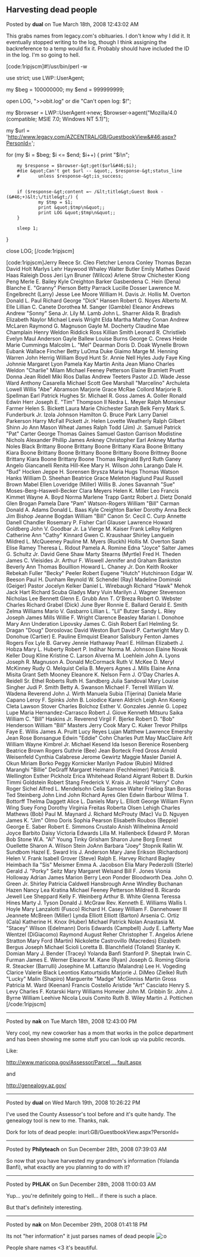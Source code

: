 ## Harvesting dead people
Posted by **dual** on Tue March 18th, 2008 12:43:02 AM

This grabs names from legacy.com's obituaries. I don't know why I did it. It eventually stopped writing to the log, though I think assigning the backreference to a temp would fix it. Probably should have included the ID in the log. I'm so going to hell.

[code:1ripjscm]#!/usr/bin/perl -w

use strict;
use LWP&#58;&#58;UserAgent;


my $beg = 100000000;
my $end = 999999999;


open LOG, &quot;&gt;&gt;obit&#46;log&quot; or die &quot;Can't open log&#58; $!&quot;;


my $browser = LWP&#58;&#58;UserAgent-&gt;new;
$browser-&gt;agent(&quot;Mozilla/4&#46;0 (compatible; MSIE 7&#46;0; Windows NT 5&#46;1)&quot;);


my $url = 'http://www.legacy.com/AZCENTRAL/GB/GuestbookView&#46;aspx?PersonId=';


for (my $i = $beg; $i &lt;= $end; $i++) {
        print &quot;$i\n&quot;;

        my $response = $browser-&gt;get($url&#46;$i);
        #die &quot;Can't get $url -- &quot;, $response-&gt;status_line
        #       unless $response-&gt;is_success;


        if ($response-&gt;content =~ /&lt;title&gt;Guest Book - (&#46;+)&lt;\/title&gt;/) {
                my $tmp = $1;
                print &quot;$tmp\n&quot;;
                print LOG &quot;$tmp\n&quot;;
        }

        sleep 1;
}


close LOG;
[/code:1ripjscm]

[code:1ripjscm]Jerry Reece Sr&#46;
Cleo Fletcher
Lenora Conley
Thomas Bezan
David Holt
Marlys Lehr
Haywood Whaley
Walter Butler
Emily Mathes
David Haas
Raleigh Doss
Jeri Lyn Bruner (Wilcox)
Arlene Strow Chichester
Kiong Peng
Merle E&#46; Bailey
Kyle Creighton Barker
Gasberdena C&#46; Hein (Dena)
Blanche E&#46; &quot;Granny&quot; Pierson
Betty Parrack
Lucille Dosser
Lawrence M&#46; Engelbrecht (Larry)
Jesse Lee Moore
William H&#46; Davis Jr&#46;
Hollis M&#46; Overton
Donald L&#46; Paul
Richard George &quot;Dick&quot; Hansen
Robert G&#46; Noyes
Alberto M&#46; Elle
Lillian C&#46; Canete
Dorothea M&#46; Sanger (Gamble)
Eleanor Andrews
Andrew &quot;Sonny&quot; Sena Jr&#46;
Lily M&#46; Lamb
John L&#46; Sharrer
Alida R&#46; Bradish
Elizabeth Naylor
Michael Lewis Wright
Elda Martha Mathey
Conan Andrew McLaren
Raymond G&#46; Magnuson
Gayle M&#46; Docherty
Claudine Mae Champlain
Henry Weldon Riddick
Ross Killian Smith
Leonard R&#46; Christlieb
Evelyn Maul Anderson
Gayle Ballew
Louise Burns
George C&#46; Crews
Heide Marie Cummings
Malcolm L&#46; &quot;Mel&quot; Dearman
Doris D&#46; Doak
Wynelle Brown Eubank
Wallace Fincher
Betty LuOma Duke Giaimo
Marge M&#46; Henning
Warren John Herrig
William Boyd Hunt Sr&#46;
Annie Nell Hyles
Judy Faye King
Johnnie Margaret Lyon
Pamela Kay Martin
Anita Jean Miano
Charles Weldon &quot;Charlie&quot; Milam
Michael Feeney Petterson
Elaine Bramlett Pruett
Donna Jean Ridell
Miki Rios
Dallas Andrew Teeters
Pastor J&#46;D&#46; Wade
Jesse Ward
Anthony Casarella
Michael Scott Gee
Marshall &quot;Marcelino&quot; Archuleta
Lowell Willis &quot;Abe&quot; Abramson
Marjorie Grace McRae Collord
Marjorie B&#46; Spellman
Earl Patrick Hughes Sr&#46;
Michael R&#46; Goss
James A&#46; Goller
Ronald Edwin Herr
Joseph E&#46; &quot;Tim&quot; Thompson II
Nedra L&#46; Meyer
Ralph Monsieur Farmer
Helen S&#46; Bickett
Laura Marie Chichester
Sarah Belk Ferry
Mark S&#46; Funderburk Jr&#46;
Izola Johnson Hamilton
G&#46; Bruce Park
Larry Daniel Parkerson
Harry McFall Pickett Jr&#46;
Helen Lovette Weatherly
Ralph Gilbert Shinn
Jo Ann Mason Wheat
James Ralph Todd (Jim) Jr&#46;
Samuel Patrick &quot;Pat&quot; Carter
George Thomas Gaines
Samuel Gaston Garrison
Modistine Nichols Alexander
Phillip James Ankney
Christopher Earl Ankney
Martha Noles Black
Brittany Boone
Brittany Boone
Brittany Kiara Boone
Brittany Kiara Boone
Brittany Boone
Brittany Boone
Brittany Boone
Brittney Boone
Brittany Kiara Boone
Brittany Boone
Thomas Reginald Byrd
Ruth Ganey
Angelo Giancanelli
Renita Hill-Kee
Mary H&#46; Wilson
John Larango
Dale H&#46; &quot;Bud&quot; Hocken
Jeppe H&#46; Sorensen
Brysza Maria Hugs
Thomas Watson Hanks
William D&#46; Sheehan
Beatrice Grace Meleton Haglund
Paul Russell Brown
Mabel Ellen Loveridge (Miller)
Willis B&#46; Jones
Savannah &quot;Sue&quot; Moses-Berg-Haswell-Becker
Clara Meyers
Helen K&#46; Miller
Leo Francis Kimmet
Wayne A&#46; Boyd
Norma Marlene Trapp Gantz
Robert J&#46; Dietz
Donald Glen Brogan
Pamela Dare &quot;Pam&quot; Watson-Rogers
William &quot;Bill&quot; Carman
Donald A&#46; Adams
Donald L&#46; Baas
Kyle Creighton Barker
Dorothy Anna Beck
Jim Bishop
Jeanne Bogdan
William &quot;Bill&quot; Canon Sr&#46;
Cecil C&#46; Curp
Annette Danell Chandler
Rosemary P&#46; Fisher
Carl Glauser
Lawrence Howard Goldberg
John V&#46; Goodbar Jr&#46;
La Vierge M&#46; Kaiser
Frank LeRoy Kellgren
Catherine Ann &quot;Cathy&quot; Kinnard
Gwen C&#46; Kraushaar
Shirley Languein
Mildred L&#46; McQueeney
Pauline M&#46; Myers (Ruckh)
Hollis M&#46; Overton
Sarah Elise Ramey
Theresa L&#46; Ridout
Pamela A&#46; Romine
Edna &quot;Joyce&quot; Salter
James G&#46; Schultz Jr&#46;
David Gene Shaw
Marty Stearns (Myrtle)
Fred H&#46; Theden
James C&#46; Vleisides Jr&#46;
Arthur F&#46; Wiswell
Jennifer and Graham Bankston
Beverly Ann Thomas Bouillion
Howard L&#46; Chaney Jr&#46;
Don Keith Rooker
Rebekah Fuller &quot;Becky&quot; Peeler
Robert Eugene &quot;Hutch&quot; Hutchinson
Edgar W&#46; Beeson
Paul H&#46; Dunham
Reynold W&#46; Schendel (Ray)
Madeline Dominski (Geiger)
Pastor Jocelyn Kelker
Daniel L&#46; Wirebaugh
Richard &quot;Hawk&quot; Mehok
Jack Hart
Richard Scuba
Gladys Mary Vuin
Marilyn J&#46; Wagner Stevenson
Nicholas Lee Bennett
Glenn E&#46; Grubb
Ann T&#46; O'Breza
Robert O&#46; Webster
Charles Richard Grabel (Dick)
June Byer
Ronnie E&#46; Ballard
Gerald E&#46; Smith
Zelma Williams
Mario V&#46; Gasbarro
Lillian L&#46; &quot;Lil&quot; Butzer
Sandy L&#46; Riley
Joseph James Mills
Willie F&#46; Wright
Clarence Beasley
Marian I&#46; Donohoe
Mary Ann Underation Lipovsky
James C&#46; Gish
Robert Earl Helmling Sr&#46;
Dragan &quot;Doug&quot; Doroslovac
David Weston Burt
David P&#46; Cartwright
Mary D&#46; Donohue (Cartier)
E&#46; Pauline Elmquist
Eleanor Salisbury Fenton
James Rogers Fox
Lyle B&#46; Garvey
Jennie Hathaway
Pearl E&#46; Hillman
Elizabeth J&#46; Hobza
Mary L&#46; Huberty
Robert P&#46; Indihar
Norma M&#46; Johnson
Elaine Novak Keller
Doug Kline
Kristine C&#46; Larson
Alverna M&#46; Loehlein
John A&#46; Lyons
Joseph R&#46; Magnuson
A&#46; Donald McCormack
Ruth V&#46; McKee
D&#46; Meryl McKinney
Rudy O&#46; Melquist
Celia B&#46; Meyers
Agnes J&#46; Mills
Elaine Anna Misita
Grant Seth Mooney
Eleanore K&#46; Nelson
Fern J&#46; O'Day
Charles A&#46; Reidell Sr&#46;
Ethel Roberts
Ruth H&#46; Sandberg
Julia Sandoval
Mary Louise Singher
Judi P&#46; Smith
Betty A&#46; Swanson
Michael F&#46; Terrell
William W&#46; Wadena
Reverend John J&#46; Wirth
Manuela Subia (Tijerina)
Daniela Marie Capano
Leroy F&#46; Spinks
John B&#46; Loiodice
Karen Aldrich
Leigh Ann Koenig
Cleta Lawson Stover
Charles Bolchoz
Esther V&#46; Gonzales
Jennie G&#46; Lopez
Lupe Maria Hernandez-Carrasco
Robert J&#46; Giove
Kenneth Mitsuru Saika
William C&#46; &quot;Bill&quot; Haskins Jr&#46;
Reverend Virgil F&#46; Bjerke
Robert D&#46; &quot;Bob&quot; Henderson
William &quot;Bill&quot; Masters
Jerry Cook
Mary C&#46; Kuker
Trevor Phillps
Faye E&#46; Willis
James A&#46; Pruitt
Lucy Reyes Lujan
Matthew Lawrence Emershy
Jean Rose Bonsangue
Edwin &quot;Eddie&quot; Cohn
Charles Putt
May MacClaire Arlt
William Wayne Kimbrel Jr&#46;
Michael Kesend
Ida Iseson
Berenice Rosenberg
Beatrice Brown Rogers Guthrie (Bee)
Jean Borteck
Fred Gross
Arnold Weisenfeld
Cynthia Calabrese
Jerome Gewirtz
Maggie Masler
Daniel A&#46; Okun
Miriam Borko
Peggy Kornicker
Marilyn Padow (Rubin)
Mildred Maranghi &quot;Billie&quot; DeGraff
Margaret Heimann (Fechheimer)
Patricia B&#46; Wellington
Esther Pickholz
Erica Whitehead
Roland Algrant
Robert B&#46; Durkin
Timmi Goldstein
Robert Stang
Frederick V&#46; Krais Jr&#46;
Harold &quot;Harry&quot; Cohn
Roger Sichel
Alfred L&#46; Mendelsohn
Celia Samose
Walter Frieling
Stan Boras
Ted Steinberg
John Lind
John Richard Ayres
Glen Edwin Barbour
Wilma T&#46; Bottorff
Thelma Daggett
Alice L&#46; Daniels
Mary L&#46; Elliott
George William Flynn
Wing Suey Fong
Dorothy Virginia Freitas
Roberta Olsen Lehigh
Charles Mathews (Bob)
Paul M&#46; Maynard
J&#46; Richard McProuty (Mac)
Vu D&#46; Nguyen
James K&#46; &quot;Jim&quot; Olmo
Doris Sophia Pearson
Elisabeth Roubos (Beppie)
George E&#46; Saber
Robert E&#46; Simmons
Crustalo Anish
Wilhelmina Arnold
Joyce Barbito
Daisy Victoria Edwards
Lilla M&#46; Hallenbeck
Edward P&#46; Moran
Bob Stone
W&#46;A&#46; &quot;Al&quot; Young
Tinky Grisham
Sharon June Borg
Ernest Ouellette
Sharon A&#46; Wilson Stein
JoAnn Barbara &quot;Joey&quot; Stopnik
Rallin W&#46; Sundbom
Hazel E&#46; Sward
Iris J&#46; Anderson
Mary Jane Erikson (Richardson)
Helen V&#46; Frank
Isabell Grover (Steve)
Ralph E&#46; Harvey
Richard Bagley Heimbach
Ila &quot;Sis&quot; Meismer
Emma A&#46; Jacobson
Elia Mary Pederzolli (Sterle)
Gerald J&#46; &quot;Porky&quot; Seitz
Mary Margaret Welsand
Bill F&#46; Jones
Vionia Holloway Adrian
James Marion Berry
Leon Ponder Bloodworth
Dea&#46; John O&#46; Green Jr&#46;
Shirley Patricia Caldwell Hansbrough
Anne Windley Buchanan Hazen
Nancy Lea Kratina
Michael Feeney Petterson
Mildred B&#46; Ricardo
Jewell Lee Sheppard
Kelly F&#46; Weinberg
Arthur B&#46; White
Glenna Teressa Hines
Marty J&#46; Tyson
Donald J&#46; McGraw
Rev&#46; Kenneth E&#46; Williams
Wallis I&#46; Hoyle
Mary Lanzalotti (Fusco)
Richard H&#46; Casey
William F&#46; Dannehower III
Jeannete McBreen (Miller)
Lynda Elliott Elliott (Barton)
Arsenia C&#46; Ortiz (Cala)
Katherine H&#46; Knox (Huber)
Michael Patrick Nolan
Anastasia M&#46; &quot;Stacey&quot; Wilson (Edelmann)
Doris Edwards (Campbell)
Judy E&#46; Lafferty
Mae Wentzel (DiGiacomo)
Raymond August Reher
Christopher T&#46; Angelos
Arlene Stratton
Mary Ford (Martin)
Nickolette Castrovillo (Macredes)
Elizabeth Bergus
Joseph Michael Scioli
Loretta B&#46; Blanchfield (Toland)
Stanley K&#46; Domian
Mary J&#46; Bender (Tracey)
Yolanda Banfi
Stanford P&#46; Sheptak
Irwin C&#46; Furman
James E&#46; Werner
Eleanor M&#46; Kane (Ryan)
Joseph G&#46; Roming
Gloria R&#46; Steacker (Barrulli)
Josephine M&#46; Lattanzio (Malandra)
Lee H&#46; Vogeding
Clarice Valerie Black
Leontios Katourtsidis
Marjorie J&#46; DiMeo (Zielke)
Ruth &quot;Lucky&quot; Malin (Shapiro)
Marguerite &quot;Madge&quot; McGinniss
Martin Gross
Patricia M&#46; Ward (Keenan)
Francis Costello
Aristide &quot;Art&quot; Casciato
Henry S&#46; Levy
Charles F&#46; Kotarski
Harry Williams Homeier
John M&#46; Gribbin Sr&#46;
John J&#46; Byrne
William Leehive
Nicola Louis Comito
Ruth B&#46; Wiley
Martin J&#46; Pottichen
[/code:1ripjscm]

--------------------------------------------------------------------------------

Posted by **nak** on Tue March 18th, 2008 12:43:00 PM

Very cool, my new coworker has a mom that works in the police department and has been showing me some stuff you can look up via public records.

Like:
<!-- m --><a class="postlink" href="http://www.maricopa.gov/Assessor/ParcelApplication/Default.aspx">http://www.maricopa.gov/Assessor/Parcel ... fault.aspx</a><!-- m -->

and

<!-- m --><a class="postlink" href="http://genealogy.az.gov/">http://genealogy.az.gov/</a><!-- m -->

--------------------------------------------------------------------------------

Posted by **dual** on Wed March 19th, 2008 10:26:22 PM

I've used the County Assessor's tool before and it's quite handy. The genealogy tool is new to me. Thanks, nak.

Dork for lots of dead people:
inurl:GB/GuestbookView.aspx?PersonId=

--------------------------------------------------------------------------------

Posted by **Philyteach** on Sun December 28th, 2008 07:39:03 AM

So now that you have harvested my grandmom's information (Yolanda Banfi), what exactly are you planning to do with it?

--------------------------------------------------------------------------------

Posted by **PHLAK** on Sun December 28th, 2008 11:00:03 AM

Yup... you're definitely going to Hell... if there is such a place.

But that's definitely interesting.

--------------------------------------------------------------------------------

Posted by **nak** on Mon December 29th, 2008 01:41:18 PM

Its not &quot;her information&quot; it just parses names of dead people <!-- s:o --><img src="{SMILIES_PATH}/icon_e_surprised.gif" alt=":o" title="Surprised" /><!-- s:o --> 

People share names &lt;3 it's beautiful.
